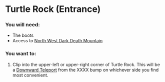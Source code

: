 # Turtle Rock (Entrance)

### You will need:

- The boots
- Access to [North West Dark Death Mountain](../regions/dark_west_dm_upper.md)

### You want to:

1. Clip into the upper-left or upper-right corner of Turtle Rock. This will be a [Downward Teleport](../tech/downward_teleport.md) from the XXXX bump on whichever side you find most convenient.
